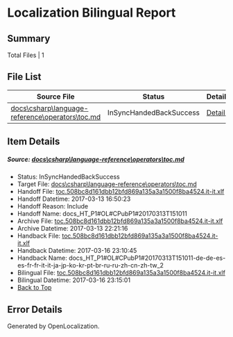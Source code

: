 # <a name='report-top'></a> Localization Bilingual Report

## Summary
 Total Files | 1

## File List
 Source File | Status | Details 
 ----------- | ------ | ------- 
 [docs\csharp\language-reference\operators\toc.md](https://github.com/dotnet/docs/blob/a06bd2a17f1d6c7308fa6337c866c1ca2e7281c0/docs/csharp/language-reference/operators/toc.md) | InSyncHandedBackSuccess | [Details](#d15667bd55e69fd822684df9a81cc2c996ca039f880)

## Item Details
##### <a name='d15667bd55e69fd822684df9a81cc2c996ca039f880'></a> Source: [docs\csharp\language-reference\operators\toc.md](https://github.com/dotnet/docs/blob/a06bd2a17f1d6c7308fa6337c866c1ca2e7281c0/docs/csharp/language-reference/operators/toc.md)
* Status: InSyncHandedBackSuccess
* Target File: [docs\csharp\language-reference\operators\toc.md](https://github.com/dotnet/docs.it-it/blob/46bf25d5ca74f9c6b42449c595f415ae77d02fe9/docs/csharp/language-reference/operators/toc.md)
* Handoff File: [toc.508bc8d161dbb12bfd869a135a3a1500f8ba4524.it-it.xlf](https://github.com/dotnet/docs.handoff/blob/e9d0c3347e4fd4a6986ba976ec50613fbee3c168/ol-handoff/dotnet/docs.it-it/master/p1-ht/toc.508bc8d161dbb12bfd869a135a3a1500f8ba4524.it-it.xlf)
* Handoff Datetime: 2017-03-13 16:50:23
* Handoff Reason: Include
* Handoff Name: docs_HT_P1#OL#CPubP1#20170313T151011
* Archive File: [toc.508bc8d161dbb12bfd869a135a3a1500f8ba4524.it-it.xlf](https://github.com/dotnet/docs.handoff/blob/29827aeaa7bee3cf13e6a8794eaf746ebfa6e093/ol-archive/dotnet/docs.it-it/master/p1-ht/toc.508bc8d161dbb12bfd869a135a3a1500f8ba4524.it-it.xlf)
* Archive Datetime: 2017-03-13 22:21:16
* Handback File: [toc.508bc8d161dbb12bfd869a135a3a1500f8ba4524.it-it.xlf](https://github.com/dotnet/docs.handback/blob/faee9f882f99aa5a526dcb504de6f856d2b8b76d/ol-handback/dotnet/docs.it-it/master/p1-ht/toc.508bc8d161dbb12bfd869a135a3a1500f8ba4524.it-it.xlf)
* Handback Datetime: 2017-03-16 23:10:45
* Handback Name: docs_HT_P1#OL#CPubP1#20170313T151011-de-de-es-es-fr-fr-it-it-ja-jp-ko-kr-pt-br-ru-ru-zh-cn-zh-tw_2
* Bilingual File: [toc.508bc8d161dbb12bfd869a135a3a1500f8ba4524.it-it.xlf](https://github.com/dotnet/docs.handback/blob/faee9f882f99aa5a526dcb504de6f856d2b8b76d/ol-handback/dotnet/docs.it-it/master/p1-ht/toc.508bc8d161dbb12bfd869a135a3a1500f8ba4524.it-it.xlf)
* Bilingual Datetime: 2017-03-16 23:15:01
* [Back to Top](#report-top)


## Error Details

Generated by OpenLocalization.
